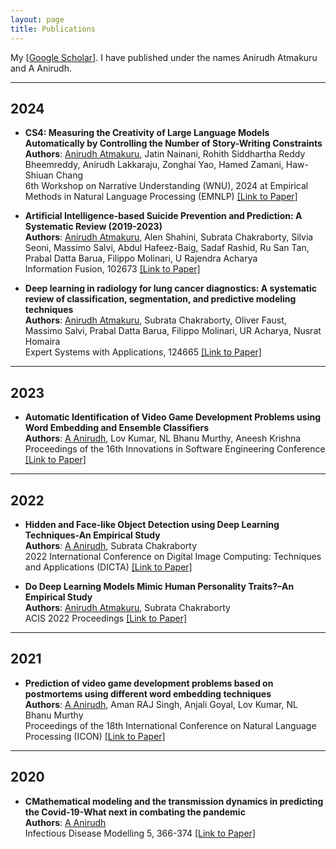 ```yaml
---
layout: page
title: Publications
---
```


My <a href="https://scholar.google.com/citations?user=wknj4_8AAAAJ&hl=en&authuser=1" target="_blank">[Google Scholar]</a>. I have published under the names Anirudh Atmakuru and A Anirudh.

---

## 2024

- **CS4: Measuring the Creativity of Large Language Models Automatically by Controlling the Number of Story-Writing Constraints**
  <br>**Authors**: <u>Anirudh Atmakuru</u>, Jatin Nainani, Rohith Siddhartha Reddy Bheemreddy, Anirudh Lakkaraju, Zonghai Yao, Hamed Zamani, Haw-Shiuan Chang 
  <br>6th Workshop on Narrative Understanding (WNU), 2024 at Empirical Methods in Natural Language Processing (EMNLP) <a href="https://arxiv.org/pdf/2410.04197" target="_blank">[Link to Paper]</a>  


- **Artificial Intelligence-based Suicide Prevention and Prediction: A Systematic Review (2019-2023)**
  <br>**Authors**: <u>Anirudh Atmakuru</u>, Alen Shahini, Subrata Chakraborty, Silvia Seoni, Massimo Salvi, Abdul Hafeez-Baig, Sadaf Rashid, Ru San Tan, Prabal Datta Barua, Filippo Molinari, U Rajendra Acharya  
  Information Fusion, 102673 <a href="https://doi.org/10.1016/j.inffus.2024.102673" target="_blank">[Link to Paper]</a>

- **Deep learning in radiology for lung cancer diagnostics: A systematic review of classification, segmentation, and predictive modeling techniques**
  <br>**Authors**: <u>Anirudh Atmakuru</u>, Subrata Chakraborty, Oliver Faust, Massimo Salvi, Prabal Datta Barua, Filippo Molinari, UR Acharya, Nusrat Homaira 
  <br>Expert Systems with Applications, 124665
  <a href="https://doi.org/10.1016/j.eswa.2024.124665" target="_blank">[Link to Paper]</a>

---

## 2023

- **Automatic Identification of Video Game Development Problems using Word Embedding and Ensemble Classifiers**
  <br>**Authors**: <u>A Anirudh</u>, Lov Kumar, NL Bhanu Murthy, Aneesh Krishna
  <br>Proceedings of the 16th Innovations in Software Engineering Conference
  <a href="https://dl.acm.org/doi/abs/10.1145/3578527.3578543" target="_blank">[Link to Paper]</a>

---

## 2022

- **Hidden and Face-like Object Detection using Deep Learning Techniques-An Empirical Study**
  <br>**Authors**: <u>A Anirudh</u>, Subrata Chakraborty
  <br>2022 International Conference on Digital Image Computing: Techniques and Applications (DICTA)
  <a href="https://ieeexplore.ieee.org/abstract/document/10034632" target="_blank">[Link to Paper]</a>

- **Do Deep Learning Models Mimic Human Personality Traits?–An Empirical Study**
  <br>**Authors**: <u>Anirudh Atmakuru</u>, Subrata Chakraborty
  <br>ACIS 2022 Proceedings
  <a href="https://aisel.aisnet.org/acis2022/11/" target="_blank">[Link to Paper]</a>

---

## 2021

- **Prediction of video game development problems based on postmortems using different word embedding techniques**
  <br>**Authors**: <u>A Anirudh</u>, Aman RAJ Singh, Anjali Goyal, Lov Kumar, NL Bhanu Murthy
  <br>Proceedings of the 18th International Conference on Natural Language Processing (ICON)
  <a href="https://aclanthology.org/2021.icon-main.56/" target="_blank">[Link to Paper]</a>

---

## 2020

- **CMathematical modeling and the transmission dynamics in predicting the Covid-19-What next in combating the pandemic**
  <br>**Authors**: <u>A Anirudh</u> 
  <br>Infectious Disease Modelling 5, 366-374
  <a href="https://doi.org/10.1016/j.idm.2020.06.002" target="_blank">[Link to Paper]</a>

